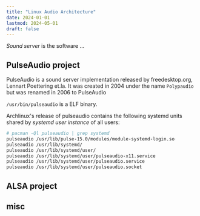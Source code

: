```yaml
---
title: "Linux Audio Architecture"
date: 2024-01-01
lastmod: 2024-05-01
draft: false
---
```


*Sound server* is the software  ...

## PulseAudio project

PulseAudio is a sound server implementation released by freedesktop.org, Lennart Poettering et.la. It was created in 2004 under the name `Polypaudio` but was renamed in 2006 to PulseAudio

`/usr/bin/pulseaudio` is a ELF binary.

Archlinux's release of pulseaudio contains the following systemd units shared by *systemd user instance* of all users: 

```sh
# pacman -Ql pulseaudio | grep systemd
pulseaudio /usr/lib/pulse-15.0/modules/module-systemd-login.so
pulseaudio /usr/lib/systemd/
pulseaudio /usr/lib/systemd/user/
pulseaudio /usr/lib/systemd/user/pulseaudio-x11.service
pulseaudio /usr/lib/systemd/user/pulseaudio.service
pulseaudio /usr/lib/systemd/user/pulseaudio.socket
```

## ALSA project

## misc

